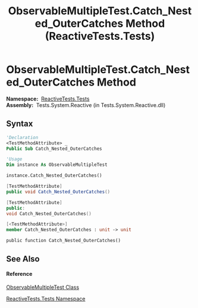 ﻿---
title: ObservableMultipleTest.Catch_Nested_OuterCatches Method  (ReactiveTests.Tests)
TOCTitle: Catch_Nested_OuterCatches Method
ms:assetid: M:ReactiveTests.Tests.ObservableMultipleTest.Catch_Nested_OuterCatches
ms:mtpsurl: https://msdn.microsoft.com/en-us/library/reactivetests.tests.observablemultipletest.catch_nested_outercatches(v=VS.103)
ms:contentKeyID: 36619337
ms.date: 06/28/2011
mtps_version: v=VS.103
f1_keywords:
- ReactiveTests.Tests.ObservableMultipleTest.Catch_Nested_OuterCatches
dev_langs:
- CSharp
- JScript
- VB
- FSharp
- c++
---

# ObservableMultipleTest.Catch\_Nested\_OuterCatches Method

**Namespace:**  [ReactiveTests.Tests](hh289046\(v=vs.103\).md)  
**Assembly:**  Tests.System.Reactive (in Tests.System.Reactive.dll)

## Syntax

``` vb
'Declaration
<TestMethodAttribute> _
Public Sub Catch_Nested_OuterCatches
```

``` vb
'Usage
Dim instance As ObservableMultipleTest

instance.Catch_Nested_OuterCatches()
```

``` csharp
[TestMethodAttribute]
public void Catch_Nested_OuterCatches()
```

``` c++
[TestMethodAttribute]
public:
void Catch_Nested_OuterCatches()
```

``` fsharp
[<TestMethodAttribute>]
member Catch_Nested_OuterCatches : unit -> unit 
```

``` jscript
public function Catch_Nested_OuterCatches()
```

## See Also

#### Reference

[ObservableMultipleTest Class](hh303586\(v=vs.103\).md)

[ReactiveTests.Tests Namespace](hh289046\(v=vs.103\).md)

